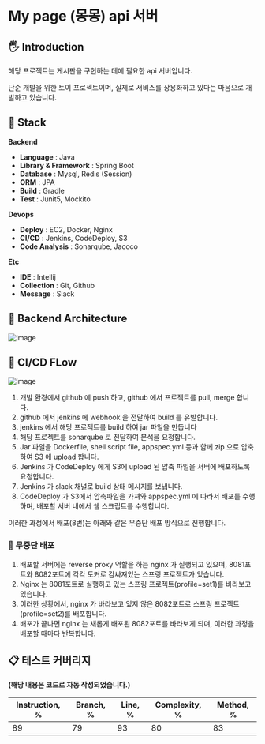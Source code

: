 # My page (몽몽) api 서버

## 🖐 Introduction
해당 프로젝트는 게시판을 구현하는 데에 필요한 api 서버입니다.

단순 개발을 위한 토이 프로젝트이며, 실제로 서비스를 상용화하고 있다는 마음으로 개발하고 있습니다.

## 🔧 Stack

**Backend**
- **Language** : Java
- **Library & Framework** : Spring Boot
- **Database** : Mysql, Redis (Session)
- **ORM** : JPA
- **Build** : Gradle
- **Test** : Junit5, Mockito

**Devops**
- **Deploy** : EC2, Docker, Nginx
- **CI/CD** : Jenkins, CodeDeploy, S3
- **Code Analysis** : Sonarqube, Jacoco

**Etc**
- **IDE** : Intellij
- **Collection** : Git, Github
- **Message** : Slack


## 🔨 Backend Architecture
![image](https://user-images.githubusercontent.com/20418155/187032132-84405343-4730-4c0c-9b27-4d934af3cd13.png)

## 🔨 CI/CD FLow
![image](https://user-images.githubusercontent.com/20418155/182908688-0a0d6e75-de9e-4f03-87bc-f805f1b96545.png)

1. 개발 환경에서 github 에 push 하고, github 에서 프로젝트를 pull, merge 합니다.
2. github 에서 jenkins 에 webhook 을 전달하여 build 를 유발합니다.
3. jenkins 에서 해당 프로젝트를 build 하여 jar 파일을 만듭니다
4. 해당 프로젝트를 sonarqube 로 전달하여 분석을 요청합니다.
5. Jar 파일을 Dockerfile, shell script file, appspec.yml 등과 함께 zip 으로 압축하여 S3 에 upload 합니다.
6. Jenkins 가 CodeDeploy 에게 S3에 upload 된 압축 파일을 서버에 배포하도록 요청합니다.
7. Jenkins 가 slack 채널로 build 상태 메시지를 보냅니다.
8. CodeDeploy 가 S3에서 압축파일을 가져와 appspec.yml 에 따라서 배포를 수행하며, 배포할 서버 내에서 쉘 스크립트를 수행합니다.


이러한 과정에서 배포(8번)는 아래와 같은 무중단 배포 방식으로 진행합니다.


### 🚴 무중단 배포
1. 배포할 서버에는 reverse proxy 역할을 하는 nginx 가 실행되고 있으며, 8081포트와 8082포트에 각각 도커로 감싸져있는 스프링 프로젝트가 있습니다.
2. Nginx 는 8081포트로 실행하고 있는 스프링 프로젝트(profile=set1)를 바라보고 있습니다.
3. 이러한 상황에서, nginx 가 바라보고 있지 않은 8082포트로 스프링 프로젝트(profile=set2)를 배포합니다.
4. 배포가 끝나면 nginx 는 새롭게 배포된 8082포트를 바라보게 되며, 이러한 과정을 배포할 때마다 반복합니다.


## 📋 테스트 커버리지
**(해당 내용은 코드로 자동 작성되었습니다.)**

|Instruction, %|Branch, %|Line, %|Complexity, %|Method, %|
|---|---|---|---|---|
|89|79|93|80|83|